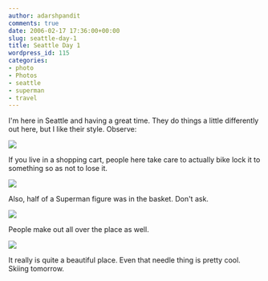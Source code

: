 ```yaml
---
author: adarshpandit
comments: true
date: 2006-02-17 17:36:00+00:00
slug: seattle-day-1
title: Seattle Day 1
wordpress_id: 115
categories:
- photo
- Photos
- seattle
- superman
- travel
---
```


I'm here in Seattle and having a great time. They do things a little differently out here, but I like their style. Observe:

[![](http://photos1.blogger.com/blogger/5119/270/320/IMG_3196.jpg)](http://photos1.blogger.com/blogger/5119/270/1600/IMG_3196.jpg)

If you live in a shopping cart, people here take care to actually bike lock it to something so as not to lose it.

[![](http://photos1.blogger.com/blogger/5119/270/320/IMG_3197.jpg)](http://photos1.blogger.com/blogger/5119/270/1600/IMG_3197.jpg)

Also, half of a Superman figure was in the basket. Don't ask.

[![](http://photos1.blogger.com/blogger/5119/270/320/IMG_3212.jpg)](http://photos1.blogger.com/blogger/5119/270/1600/IMG_3212.jpg)

People make out all over the place as well.

[![](http://photos1.blogger.com/blogger/5119/270/320/IMG_3205.jpg)](http://photos1.blogger.com/blogger/5119/270/1600/IMG_3205.jpg)

It really is quite a beautiful place. Even that needle thing is pretty cool. Skiing tomorrow.
